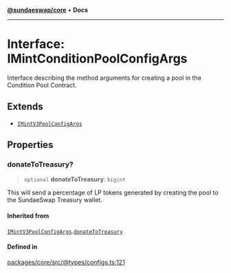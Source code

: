 [**@sundaeswap/core**](../../README.md) • **Docs**

***

# Interface: IMintConditionPoolConfigArgs

Interface describing the method arguments for creating a pool
in the Condition Pool Contract.

## Extends

- [`IMintV3PoolConfigArgs`](IMintV3PoolConfigArgs.md)

## Properties

### donateToTreasury?

> `optional` **donateToTreasury**: `bigint`

This will send a percentage of LP tokens generated by creating the pool
to the SundaeSwap Treasury wallet.

#### Inherited from

[`IMintV3PoolConfigArgs`](IMintV3PoolConfigArgs.md).[`donateToTreasury`](IMintV3PoolConfigArgs.md#donatetotreasury)

#### Defined in

[packages/core/src/@types/configs.ts:121](https://github.com/SundaeSwap-finance/sundae-sdk/blob/main/packages/core/src/@types/configs.ts#L121)
